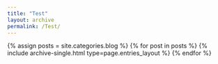 ```yaml
---
title: "Test"
layout: archive
permalink: /Test/
---
```


{% assign posts = site.categories.blog %}
{% for post in posts %} {% include archive-single.html type=page.entries_layout %} {% endfor %}